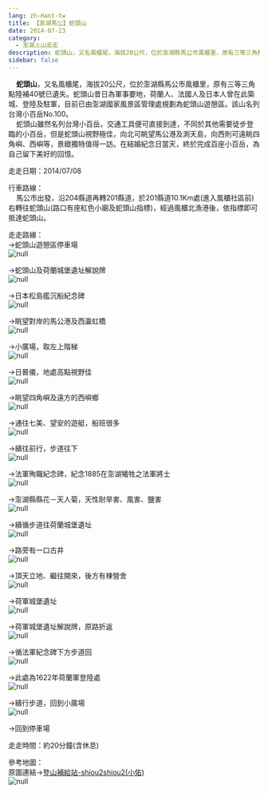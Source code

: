 ```yaml
---
lang: zh-Hant-tw
title: 【澎湖馬公】蛇頭山
date: 2014-07-23
category: 
  - 澎湖上山走走
description: 蛇頭山，又名風櫃尾，海拔20公尺，位於澎湖縣馬公市風櫃里，原有三等三角點陸補40號已遺失。蛇頭山昔日為軍事要地，荷蘭人、法國人及日本人曾在此築城、登陸及駐軍，目前已由澎湖國家風景區管理處規劃為蛇頭山遊憩區。該山名列台灣小百岳No.100。 蛇頭山雖然名列台灣小百岳，交通工具便可直接到達，不同於其他需要徒步登臨的小百岳，但是蛇頭山視野極佳，向北可眺望馬公港及測天島，向西則可遠眺四角嶼、西嶼等，景緻獨特值得一訪。在結婚紀念日當天，終於完成百座小百岳，為自己留下美好的回憶。
sidebar: false
---
```


    **蛇頭山**，又名風櫃尾，海拔20公尺，位於澎湖縣馬公市風櫃里，原有三等三角點陸補40號已遺失。蛇頭山昔日為軍事要地，荷蘭人、法國人及日本人曾在此築城、登陸及駐軍，目前已由澎湖國家風景區管理處規劃為蛇頭山遊憩區。該山名列台灣小百岳No.100。  
    蛇頭山雖然名列台灣小百岳，交通工具便可直接到達，不同於其他需要徒步登臨的小百岳，但是蛇頭山視野極佳，向北可眺望馬公港及測天島，向西則可遠眺四角嶼、西嶼等，景緻獨特值得一訪。在結婚紀念日當天，終於完成百座小百岳，為自己留下美好的回憶。

走走日期：2014/07/08

行車路線：  
    馬公市出發，沿204縣道再轉201縣道，於201縣道10.1Km處(進入風櫃社區前)右轉往蛇頭山(路口有座紅色小廟及蛇頭山指標)，經過風櫃北漁港後，依指標即可抵達蛇頭山。

走走路線：  
→蛇頭山遊憩區停車場  
![null](image/1036352509_l.jpg)

→蛇頭山及荷蘭城堡遺址解說牌  
![null](image/1036353014_l.jpg)

→日本松島艦沉船紀念碑  
![null](image/1036356269_l.jpg)

→眺望對岸的馬公港及西瀛虹橋  
![null](image/1036356572_l.jpg)

→小廣場，取左上階梯  
![null](image/1036358732_l.jpg)

→日晷儀，地處高點視野佳  
![null](image/1036359226_l.jpg)

→眺望四角嶼及遠方的西嶼鄉  
![null](image/1036358733_l.jpg)

→通往七美、望安的遊艇，船班很多  
![null](image/1036358051_l.jpg)

→續往前行，步道往下  
![null](image/1036359027_l.jpg)

→法軍殉職紀念碑，紀念1885在澎湖犧牲之法軍將士  
![null](image/1036355663_l.jpg)

→澎湖縣縣花－天人菊，天性耐旱害、風害、鹽害  
![null](image/1036353168_l.jpg)

→續循步道往荷蘭城堡遺址  
![null](image/1036358140_l.jpg)

→路旁有一口古井  
![null](image/1036358142_l.jpg)

→頂天立地、繼往開來，後方有棟營舍  
![null](image/1036359028_l.jpg)

→荷軍城堡遺址  
![null](image/1036352513_l.jpg)

→荷軍城堡遺址解說牌，原路折返  
![null](image/1036355093_l.jpg)

→循法軍紀念碑下方步道回  
![null](image/1036358056_l.jpg)

→此處為1622年荷蘭軍登陸處  
![null](image/1036353087_l.jpg)

→續行步道，回到小廣場  
![null](image/1036359228_l.jpg)  

→回到停車場

走走時間：約20分鐘(含休息)

參考地圖：  
原圖連結→[登山補給站-shiou2shiou2(小佑)](http://www.keepon.com.tw/DiscussLoad.aspx?code=314B5CF9AEC3A19113F6CAA6F539A6620D493705A3BE6A04)  
![null](image/1036355105_l.jpg)